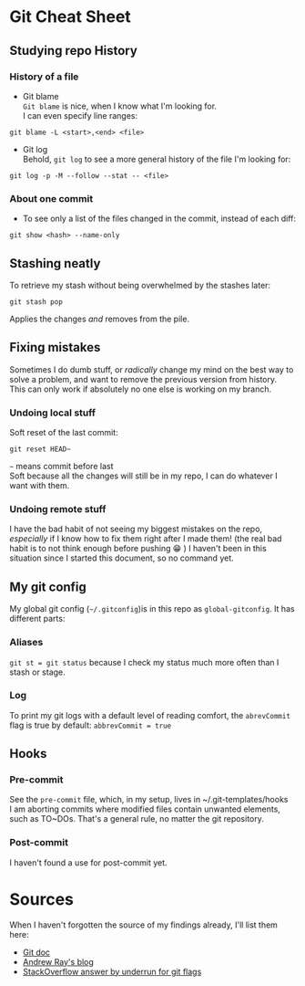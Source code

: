 # Git Cheat Sheet

## Studying repo History
### History of a file
* Git blame  
`Git blame` is nice, when I know what I'm looking for.  
I can even specify line ranges:  
```
git blame -L <start>,<end> <file>
```

* Git log  
Behold, `git log` to see a more general history of the file I'm looking for:  
```
git log -p -M --follow --stat -- <file>
```

### About one commit
* To see only a list of the files changed in the commit, instead of each diff:  
```
git show <hash> --name-only
```


## Stashing neatly
To retrieve my stash without being overwhelmed by the stashes later:
```
git stash pop
```
Applies the changes _and_ removes from the pile.


## Fixing mistakes
Sometimes I do dumb stuff, or _radically_ change my mind on the best way to solve a problem, and want to remove the previous version from history.  
This can only work if absolutely no one else is working on my branch.

### Undoing local stuff
Soft reset of the last commit:
```
git reset HEAD~
```
` ~ `  means commit before last  
Soft because all the changes will still be in my repo, I can do whatever I want with them.

### Undoing remote stuff
I have the bad habit of not seeing my biggest mistakes on the repo, _especially_ if I know how to fix them right after I made them!
(the real bad habit is to not think enough before pushing :grin: )
I haven't been in this situation since I started this document, so no command yet.

## My git config
My global git config (`~/.gitconfig`)is in this repo as `global-gitconfig`. It has different parts:
### Aliases
`git st = git status` because I check my status much more often than I stash or stage.
### Log
To print my git logs with a default level of reading comfort, the `abrevCommit` flag is true by default:
`abbrevCommit = true`

## Hooks

### Pre-commit
See the `pre-commit` file, which, in my setup, lives in ~/.git-templates/hooks  
I am aborting commits where modified files contain unwanted elements, such as TO~DOs.
That's a general rule, no matter the git repository.

### Post-commit
I haven't found a use for post-commit yet.

# Sources
When I haven't forgotten the source of my findings already, I'll list them here:

* [Git doc](https://git-scm.com/docs)
* [Andrew Ray's blog](http://blog.andrewray.me/a-better-git-blame/)
* [StackOverflow answer by underrun for git flags](http://stackoverflow.com/a/11884798/6329359)